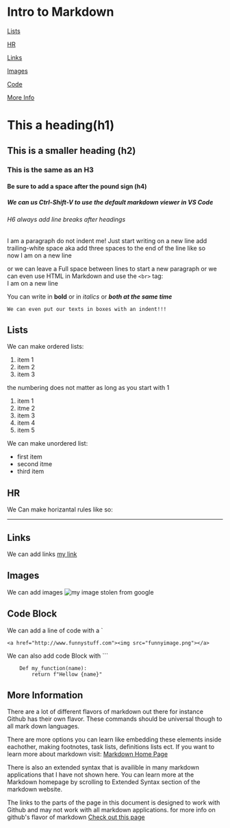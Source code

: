 # Intro to Markdown

[Lists](#lists)

[HR](#hr)

[Links](#links)

[Images](#images)

[Code](#code-block)

[More Info](#more-information)

# This a heading(h1)

## This is a smaller heading (h2)

### This is the same as an H3

#### Be sure to add a space after the pound sign (h4)

##### We can us Ctrl-Shift-V to use the default markdown viewer in VS Code

###### H6 always add line breaks after headings

I am a paragraph do not indent me! Just start writing on a new line add trailing-white space aka add three spaces to the end of the line like so   
now I am on a new line

or we can leave a Full space between lines to start a new paragraph or we can even use HTML in Markdown and use the `<br>` tag: <br> I am on a new line

You can write in **bold** or in *italics* or ***both at the same time***

    We can even put our texts in boxes with an indent!!!

## Lists

We can make ordered lists:
1. item 1
2. item 2
3. item 3

the numbering does not matter as long as you start with 1
1. item 1
1. itme 2
1. item 3
2. item 4
7. item 5

We can make unordered list:
- first item
- second itme
- third item

## HR

We Can make horizantal rules like so:

---

## Links
We can add links [my link](http://google.com)

## Images

We can add images ![my image stolen from google](https://i.chzbgr.com/thumb800/2451461/hC8A4840A/seventeen-very-funny-memes-for-today)

## Code Block

We can add a line of code with a \`

`
<a href="http://www.funnystuff.com"><img src="funnyimage.png"></a>
`

We can also add code Block with \`\`\`

```
    Def my_function(name):
        return f"Hellow {name}"
```

## More Information

There are a lot of different flavors of markdown out there for instance Github has their own flavor.  These commands should be universal though to all mark down languages.

There are more options you can learn like embedding these elements inside eachother, making footnotes, task lists, definitions lists ect. If you want to learn more about markdown visit:
[Markdown Home Page](https://www.markdownguide.org/)

There is also an extended syntax that is availible in many markdown applications that I have not shown here.  You can learn more at the Markdown homepage by scrolling to Extended Syntax section of the markdown website.

The links to the parts of the page in this document is designed to work with Github and may not work with all markdown applications.  for more info on github's flavor of markdown [Check out this page](https://guides.github.com/features/mastering-markdown/)
